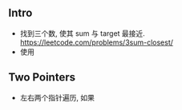 


## Intro

- 找到三个数, 使其 sum 与 target 最接近. https://leetcode.com/problems/3sum-closest/
- 使用




## Two Pointers

- 左右两个指针遍历, 如果

















